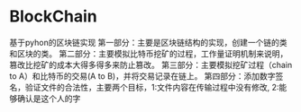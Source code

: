 # BlockChain
基于pyhon的区块链实现
第一部分：主要是区块链结构的实现，创建一个链的类和区块的类。
第二部分：主要模拟比特币挖矿的过程，工作量证明机制来说明，篡改比挖矿的成本大得多得多来防止篡改。
第三部分：主要模拟挖矿过程（chain to A）和比特币的交易(A to B)，并将交易记录在链上。
第四部分：添加数字签名，验证文件的合法性，主要两个目标，1:文件内容在传输过程中没有修改, 2:能够确认是这个人的字

